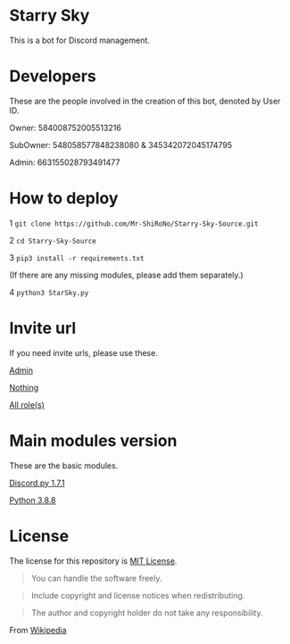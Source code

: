 # Starry Sky
This is a bot for Discord management.

# Developers
These are the people involved in the creation of this bot, denoted by User ID.

Owner: 584008752005513216

SubOwner: 548058577848238080 & 345342072045174795

Admin: 663155028793491477

# How to deploy

1 `git clone https://github.com/Mr-ShiRoNo/Starry-Sky-Source.git`

2 `cd Starry-Sky-Source`

3 `pip3 install -r requirements.txt`

(If there are any missing modules, please add them separately.)

4 `python3 StarSky.py`

# Invite url
If you need invite urls, please use these.

[Admin](https://discord.com/oauth2/authorize?client_id=797378859199627284&scope=bot&permissions=8/)

[Nothing](https://discord.com/oauth2/authorize?client_id=797378859199627284&scope=bot&permissions=0/)

[All role(s)](https://discord.com/api/oauth2/authorize?client_id=797378859199627284&permissions=4228906231&scope=bot)

# Main modules version
These are the basic modules.

[Discord.py 1.7.1](https://github.com/Rapptz/discord.py/)

[Python 3.8.8](https://www.python.org/)

# License
The license for this repository is [MIT License](https://github.com/Mr-ShiRoNo/Starry-Sky/blob/master/LICENSE/).

>You can handle the software freely.

>Include copyright and license notices when redistributing.

>The author and copyright holder do not take any responsibility.

From [Wikipedia](https://ja.wikipedia.org/wiki/MIT_License)
